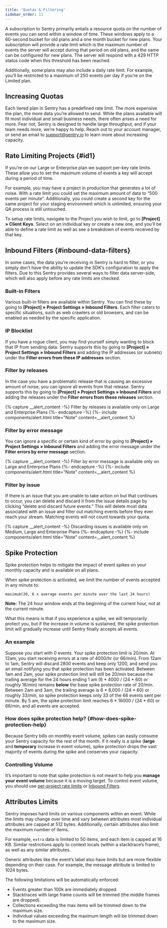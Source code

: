 ```yaml
---
title: 'Quotas & Filtering'
sidebar_order: 11
---
```


A subscription to Sentry primarily entails a resource quota on the number of events you can send within a window of time. These windows apply to a 60-second bucket for old plans and a one month bucket for new plans. Your subscription will provide a rate limit which is the maximum number of events the server will accept during that period on old plans, and the same can be configured for new plans. The server will respond with a 429 HTTP status code when this threshold has been reached.

Additionally, some plans may also include a daily rate limit. For example, you’ll be restricted to a maximum of 250 events per day if you’re on the Limited plan.

## Increasing Quotas

Each tiered plan in Sentry has a predefined rate limit. The more expensive the plan, the more data you’re allowed to send. While the plans available will fit most individual and small business needs, there often arises a need for more. Fear not, Sentry is designed to handle large throughput, and if your team needs more, we’re happy to help. Reach out to your account manager, or send an email to [support@sentry.io](mailto:support%40sentry.io) to learn more about increasing capacity.

## Rate Limiting Projects {#id1}

If you’re on our Large or Enterprise plan we support per-key rate limits. These allow you to set the maximum volume of events a key will accept during a period of time.

For example, you may have a project in production that generates a lot of noise. With a rate limit you could set the maximum amount of data to “500 events per minute”. Additionally, you could create a second key for the same project for your staging environment which is unlimited, ensuring your QA process is still untouched.

To setup rate limits, navigate to the Project you wish to limit, go to **[Project] » Client Keys**. Select on an individual key or create a new one, and you’ll be able to define a rate limit as well as see a breakdown of events received by that key.

## Inbound Filters {#inbound-data-filters}

In some cases, the data you’re receiving in Sentry is hard to filter, or you simply don’t have the ability to update the SDK’s configuration to apply the filters. Due to this Sentry provides several ways to filter data server-side, which will also apply before any rate limits are checked.

### Built-in Filters

Various built-in filters are available within Sentry. You can find these by going to **[Project] » Project Settings » Inbound Filters**. Each filter caters to specific situations, such as web crawlers or old browsers, and can be enabled as needed by the specific application.

### IP Blocklist

If you have a rogue client, you may find yourself simply wanting to block that IP from sending data. Sentry supports this by going to **[Project] » Project Settings » Inbound Filters** and adding the IP addresses (or subnets) under the **Filter errors from these IP addresses** section.

### Filter by releases

In the case you have a problematic release that is causing an excessive amount of noise, you can ignore all events from that release. Sentry supports this by going to **[Project] » Project Settings » Inbound Filters** and adding the releases under the **Filter errors from these releases** section.

{% capture __alert_content -%}
Filter by releases is available only on Large and Enterprise Plans
{%- endcapture -%}
{%- include components/alert.html
  title="Note"
  content=__alert_content
%}

### Filter by error message

You can ignore a specific or certain kind of error by going to **[Project] » Project Settings » Inbound Filters** and adding the error message under the **Filter errors by error message** section.

{% capture __alert_content -%}
Filter by error message is available only on Large and Enterprise Plans
{%- endcapture -%}
{%- include components/alert.html
  title="Note"
  content=__alert_content
%}

### Filter by issue

If there is an issue that you are unable to take action on but that continues to occur, you can delete and discard it from the issue details page by clicking “delete and discard future events.” This will delete most data associated with an issue and filter out matching events before they ever reach your stream. Matching events will not count towards your quota.

{% capture __alert_content -%}
Discarding issues is available only on Medium, Large and Enterprise Plans
{%- endcapture -%}
{%- include components/alert.html
  title="Note"
  content=__alert_content
%}

## Spike Protection

Spike protection helps to mitigate the impact of event spikes on your monthly capacity and is available on all plans.

When spike protection is activated, we limit the number of events accepted in any minute to:

`maximum(20, 6 x average events per minute over the last 24 hours)`

**Note:** The 24 hour window ends at the beginning of the current hour, not at the current minute.

What this means is that if you experience a spike, we will temporarily protect you, but if the increase in volume is sustained, the spike protection limit will gradually increase until Sentry finally accepts all events.

### An example

Suppose you start with 0 events. Your spike protection limit is 20/min. At 12am, you start receiving errors at a rate of 4000/hr (or 66/min). From 12am to 1am, Sentry will discard 2800 events and keep only 1200, and send you an email notifying you that spike protection has been activated. Between 1am and 2am, your spike protection limit will still be 20/min because the trailing average for the 24 hours ending 1 am (6 * 4000 / (24 * 60) or roughly 16/min) remains **below** the base spike protection rate of 20/min. Between 2am and 3am, the trailing average is 6 * 8,000 / (24 * 60) or roughly 33/min, so spike protection keeps only 33 of the 66 events sent per minute. By 5 am, the spike protection limit reaches 6 * 16000 / (24 * 60) or 66/min, and all events are accepted.

### How does spike protection help? {#how-does-spike-protection-help}

Because Sentry bills on monthly event volume, spikes can easily consume your Sentry capacity for the rest of the month. If it really is a spike (**large** and **temporary** increase in event volume), spike protection drops the vast majority of events during the spike and conserves your capacity.

### Controlling Volume

It’s important to note that spike protection is not meant to help you **manage your event volume** because it is a moving target. To control event volume, you should use [per-project rate limits](#rate-limiting-projects) or [Inbound Filters](#inbound-data-filters).

## Attributes Limits

Sentry imposes hard limits on various components within an event. While the limits may change over time and vary between attributes most individual attributes are capped at 512 bytes. Additionally, certain attributes also limit the maximum number of items.

For example, `extra` data is limited to 50 items, and each item is capped at 16 KB. Similar restrictions apply to context locals (within a stacktrace’s frame), as well as any similar attributes.

Generic attributes like the event’s label also have limits but are more flexible depending on their case. For example, the message attribute is limited to 1024 bytes.

The following limitations will be automatically enforced:

-   Events greater than 100k are immediately dropped.
-   Stacktraces with large frame counts will be trimmed (the middle frames are dropped).
-   Collections exceeding the max items will be trimmed down to the maximum size.
-   Individual values exceeding the maximum length will be trimmed down to the maximum size.
